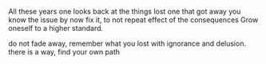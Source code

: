 All these years
one looks back at the things lost
one that got away 
you know the issue by now
fix it, to not repeat effect of the consequences 
Grow oneself to a higher standard. 

do not fade away,  remember what you lost with ignorance and delusion.
there is a way, find your own path 